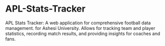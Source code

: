 # APL-Stats-Tracker
APL Stats Tracker: A web application for comprehensive football data management. for Ashesi University. Allows for tracking team and player statistics, recording match results, and providing insights for coaches and fans.
